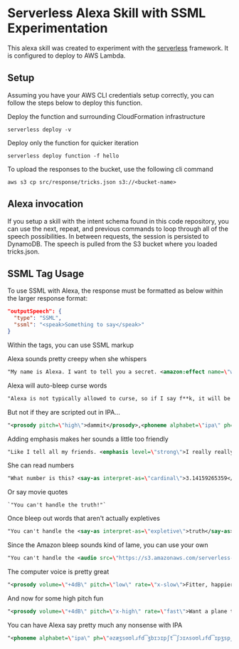 # Serverless Alexa Skill with SSML Experimentation

This alexa skill was created to experiment with the [serverless](https://serverless.com) framework. It is configured to deploy to AWS Lambda.

## Setup

Assuming you have your AWS CLI credentials setup correctly, you can follow the steps below to deploy this function.

Deploy the function and surrounding CloudFormation infrastructure

`serverless deploy -v`

Deploy only the function for quicker iteration

`serverless deploy function -f hello`

To upload the responses to the bucket, use the following cli command

`aws s3 cp src/response/tricks.json s3://<bucket-name>`

## Alexa invocation

If you setup a skill with the intent schema found in this code repository, you can use the next, repeat, and previous commands to loop through all of the speech possibilities. In between requests, the session is persisted to DynamoDB. The speech is pulled from the S3 bucket where you loaded tricks.json.

## SSML Tag Usage

To use SSML with Alexa, the response must be formatted as below within the larger response format:

```json
"outputSpeech": {
  "type": "SSML",
  "ssml": "<speak>Something to say</speak>"
}
```

Within the <speak> tags, you can use SSML markup

Alexa sounds pretty creepy when she whispers
```xml
"My name is Alexa. I want to tell you a secret. <amazon:effect name=\"whispered\">I am always listening to you and I know more than you think. Be afraid</amazon:effect>"
```

Alexa will auto-bleep curse words

```xml
"Alexa is not typically allowed to curse, so if I say f**k, it will be bleeped out."
```

But not if they are scripted out in IPA...
```xml
"<prosody pitch=\"high\">dammit</prosody>,<phoneme alphabet=\"ipa\" ph=\"fʌk\">lame</phoneme>that<phoneme alphabet=\"ipa\" ph=\"ʃɪt\">stupid</phoneme>"
```

Adding emphasis makes her sounds a little too friendly
```xml
"Like I tell all my friends. <emphasis level=\"strong\">I really really like being your personal assistant</emphasis>"
```

She can read numbers
```xml
"What number is this? <say-as interpret-as=\"cardinal\">3.14159265359</say-as>"
```

Or say movie quotes
```
`"You can't handle the truth!"`
```

Once bleep out words that aren't actually expletives  
```xml
"You can't handle the <say-as interpret-as=\"expletive\">truth</say-as>"
```

Since the Amazon bleep sounds kind of lame, you can use your own

```xml
"You can't handle the <audio src=\"https://s3.amazonaws.com/serverless-bucket-alexa-tricks/bleep-alexa.mp3\" />"
```

The computer voice is pretty great
```xml
"<prosody volume=\"+4dB\" pitch=\"low\" rate=\"x-slow\">Fitter, happier, more productive, comfortable, not drinking too much. No more microwave dinners and saturated fats</prosody>"
```

And now for some high pitch fun
```xml
"<prosody volume=\"+4dB\" pitch=\"x-high\" rate=\"fast\">Want a plane that loops the loop. Me, I want a hula hoop</prosody>"
```

You can have Alexa say pretty much any nonsense with IPA
```xml
"<phoneme alphabet=\"ipa\" ph=\"əzæʒsoʊlɹfd͡ʒbɪɔɪpʃt͡ʃɔɪʌsoʊlɹfd͡ɪpʒspʃt͡lɹffd͡ʒbɪæʒsolɹfd͡ɪpʒspʃt͡ləzæʒsoʊlɹfd͡ʒbɪɔɪpʃt͡ʃɔɪʌsoʊlɹfd͡ɪpʒspʃt͡lɹffd͡ʒbɪæʒsolɹfd͡ɪpʒspʃt͡l\">lame</phoneme>"
```

